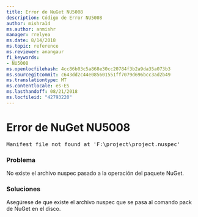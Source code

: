 ```yaml
---
title: Error de NuGet NU5008
description: Código de Error NU5008
author: mishra14
ms.author: anmishr
manager: rrelyea
ms.date: 8/14/2018
ms.topic: reference
ms.reviewer: anangaur
f1_keywords:
- NU5008
ms.openlocfilehash: 4cc86b03c5a868e30cc20784f3b2a9da35a073b3
ms.sourcegitcommit: c643dd2c44e085601551ff7079d696bcc3ad2b49
ms.translationtype: MT
ms.contentlocale: es-ES
ms.lasthandoff: 08/21/2018
ms.locfileid: "42793220"
---
```

# <a name="nuget-error-nu5008"></a>Error de NuGet NU5008
<pre>Manifest file not found at 'F:\project\project.nuspec'</pre>

### <a name="issue"></a>Problema

No existe el archivo nuspec pasado a la operación del paquete NuGet.


### <a name="solution"></a>Soluciones

Asegúrese de que existe el archivo nuspec que se pasa al comando pack de NuGet en el disco.

